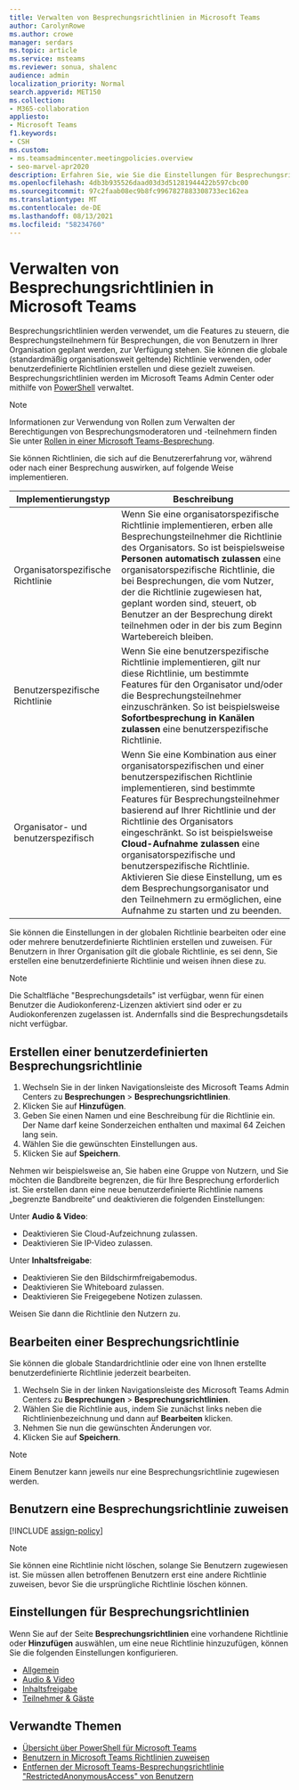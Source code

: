 ```yaml
---
title: Verwalten von Besprechungsrichtlinien in Microsoft Teams
author: CarolynRowe
ms.author: crowe
manager: serdars
ms.topic: article
ms.service: msteams
ms.reviewer: sonua, shalenc
audience: admin
localization_priority: Normal
search.appverid: MET150
ms.collection:
- M365-collaboration
appliesto:
- Microsoft Teams
f1.keywords:
- CSH
ms.custom:
- ms.teamsadmincenter.meetingpolicies.overview
- seo-marvel-apr2020
description: Erfahren Sie, wie Sie die Einstellungen für Besprechungsrichtlinien in Microsoft Teams verwalten und verwenden können, um die Features zu steuern, die Besprechungsteilnehmern für von Benutzern geplante Besprechungen zur Verfügung stehen.
ms.openlocfilehash: 4db3b935526daad03d3d51281944422b597cbc00
ms.sourcegitcommit: 97c2faab08ec9b8fc9967827883308733ec162ea
ms.translationtype: MT
ms.contentlocale: de-DE
ms.lasthandoff: 08/13/2021
ms.locfileid: "58234760"
---
```

# <a name="manage-meeting-policies-in-microsoft-teams"></a>Verwalten von Besprechungsrichtlinien in Microsoft Teams

<a name="bkautomatically-admit-people"> </a>

<a name="bkallow-a-participant-to-give-or-request-control"> </a>

<a name="bkallow-transcription"> </a>

Besprechungsrichtlinien werden verwendet, um die Features zu steuern, die Besprechungsteilnehmern für Besprechungen, die von Benutzern in Ihrer Organisation geplant werden, zur Verfügung stehen. Sie können die globale (standardmäßig organisationsweit geltende) Richtlinie verwenden, oder benutzerdefinierte Richtlinien erstellen und diese gezielt zuweisen. Besprechungsrichtlinien werden im Microsoft Teams Admin Center oder mithilfe von [PowerShell](teams-powershell-overview.md) verwaltet.

> [!NOTE]
> Informationen zur Verwendung von Rollen zum Verwalten der Berechtigungen von Besprechungsmoderatoren und -teilnehmern finden Sie unter [Rollen in einer Microsoft Teams-Besprechung](https://support.microsoft.com/office/roles-in-a-teams-meeting-c16fa7d0-1666-4dde-8686-0a0bfe16e019?ui=en-us&rs=en-us&ad=us).

Sie können Richtlinien, die sich auf die Benutzererfahrung vor, während oder nach einer Besprechung auswirken, auf folgende Weise implementieren.

|Implementierungstyp  |Beschreibung  |
|---------|---------|
|Organisatorspezifische Richtlinie    |Wenn Sie eine organisatorspezifische Richtlinie implementieren, erben alle Besprechungsteilnehmer die Richtlinie des Organisators. So ist beispielsweise **Personen automatisch zulassen** eine organisatorspezifische Richtlinie, die bei Besprechungen, die vom Nutzer, der die Richtlinie zugewiesen hat, geplant worden sind, steuert, ob Benutzer an der Besprechung direkt teilnehmen oder in der bis zum Beginn Wartebereich bleiben.          |
|Benutzerspezifische Richtlinie    |Wenn Sie eine benutzerspezifische Richtlinie implementieren, gilt nur diese Richtlinie, um bestimmte Features für den Organisator und/oder die Besprechungsteilnehmer einzuschränken. So ist beispielsweise **Sofortbesprechung in Kanälen zulassen** eine benutzerspezifische Richtlinie.     |
|Organisator- und benutzerspezifisch     |Wenn Sie eine Kombination aus einer organisatorspezifischen und einer benutzerspezifischen Richtlinie implementieren, sind bestimmte Features für Besprechungsteilnehmer basierend auf Ihrer Richtlinie und der Richtlinie des Organisators eingeschränkt. So ist beispielsweise **Cloud-Aufnahme zulassen** eine organisatorspezifische und benutzerspezifische Richtlinie. Aktivieren Sie diese Einstellung, um es dem Besprechungsorganisator und den Teilnehmern zu ermöglichen, eine Aufnahme zu starten und zu beenden.

Sie können die Einstellungen in der globalen Richtlinie bearbeiten oder eine oder mehrere benutzerdefinierte Richtlinien erstellen und zuweisen. Für Benutzern in Ihrer Organisation gilt die globale Richtlinie, es sei denn, Sie erstellen eine benutzerdefinierte Richtlinie und weisen ihnen diese zu.

> [!NOTE]
> Die Schaltfläche "Besprechungsdetails" ist verfügbar, wenn für einen Benutzer die Audiokonferenz-Lizenzen aktiviert sind oder er zu Audiokonferenzen zugelassen ist. Andernfalls sind die Besprechungsdetails nicht verfügbar.

## <a name="create-a-custom-meeting-policy"></a>Erstellen einer benutzerdefinierten Besprechungsrichtlinie

1. Wechseln Sie in der linken Navigationsleiste des Microsoft Teams Admin Centers zu **Besprechungen** > **Besprechungsrichtlinien**.
2. Klicken Sie auf **Hinzufügen**.
3. Geben Sie einen Namen und eine Beschreibung für die Richtlinie ein. Der Name darf keine Sonderzeichen enthalten und maximal 64 Zeichen lang sein.
4. Wählen Sie die gewünschten Einstellungen aus.
5. Klicken Sie auf **Speichern**.

Nehmen wir beispielsweise an, Sie haben eine Gruppe von Nutzern, und Sie möchten die Bandbreite begrenzen, die für Ihre Besprechung erforderlich ist. Sie erstellen dann eine neue benutzerdefinierte Richtlinie namens „begrenzte Bandbreite“ und deaktivieren die folgenden Einstellungen:

Unter **Audio & Video**:

- Deaktivieren Sie Cloud-Aufzeichnung zulassen.
- Deaktivieren Sie IP-Video zulassen.

Unter **Inhaltsfreigabe**:

- Deaktivieren Sie den Bildschirmfreigabemodus.
- Deaktivieren Sie Whiteboard zulassen.
- Deaktivieren Sie Freigegebene Notizen zulassen.

Weisen Sie dann die Richtlinie den Nutzern zu.

## <a name="edit-a-meeting-policy"></a>Bearbeiten einer Besprechungsrichtlinie

Sie können die globale Standardrichtlinie oder eine von Ihnen erstellte benutzerdefinierte Richtlinie jederzeit bearbeiten.

1. Wechseln Sie in der linken Navigationsleiste des Microsoft Teams Admin Centers zu **Besprechungen** > **Besprechungsrichtlinien**.
2. Wählen Sie die Richtlinie aus, indem Sie zunächst links neben die Richtlinienbezeichnung und dann auf **Bearbeiten** klicken.
3. Nehmen Sie nun die gewünschten Änderungen vor.
4. Klicken Sie auf **Speichern**.

> [!NOTE]
> Einem Benutzer kann jeweils nur eine Besprechungsrichtlinie zugewiesen werden.

## <a name="assign-a-meeting-policy-to-users"></a>Benutzern eine Besprechungsrichtlinie zuweisen

[!INCLUDE [assign-policy](includes/assign-policy.md)]

> [!NOTE]
> Sie können eine Richtlinie nicht löschen, solange Sie Benutzern zugewiesen ist. Sie müssen allen betroffenen Benutzern erst eine andere Richtlinie zuweisen, bevor Sie die ursprüngliche Richtlinie löschen können.

## <a name="meeting-policy-settings"></a>Einstellungen für Besprechungsrichtlinien

Wenn Sie auf der Seite **Besprechungsrichtlinien** eine vorhandene Richtlinie oder **Hinzufügen** auswählen, um eine neue Richtlinie hinzuzufügen, können Sie die folgenden Einstellungen konfigurieren.

- [Allgemein](meeting-policies-in-teams-general.md)
- [Audio & Video](meeting-policies-audio-and-video.md)
- [Inhaltsfreigabe](meeting-policies-content-sharing.md)
- [Teilnehmer & Gäste](meeting-policies-participants-and-guests.md)


## <a name="related-topics"></a>Verwandte Themen

- [Übersicht über PowerShell für Microsoft Teams](teams-powershell-overview.md)
- [Benutzern in Microsoft Teams Richtlinien zuweisen](assign-policies.md)
- [Entfernen der Microsoft Teams-Besprechungsrichtlinie "RestrictedAnonymousAccess" von Benutzern](meeting-policies-restricted-anonymous-access.md)
